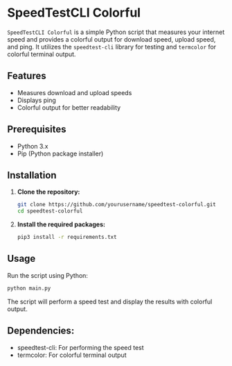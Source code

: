# SpeedTestCLI Colorful

`SpeedTestCLI Colorful` is a simple Python script that measures your internet speed and provides a colorful output for download speed, upload speed, and ping. It utilizes the `speedtest-cli` library for testing and `termcolor` for colorful terminal output.

## Features

- Measures download and upload speeds
- Displays ping
- Colorful output for better readability

## Prerequisites

- Python 3.x
- Pip (Python package installer)

## Installation

1. **Clone the repository:**

   ```bash
   git clone https://github.com/yourusername/speedtest-colorful.git
   cd speedtest-colorful
   ```
2. **Install the required packages:**

    ```bash
    pip3 install -r requirements.txt
    ```

## Usage

Run the script using Python:
```bash
python main.py
```

The script will perform a speed test and display the results with colorful output.

## Dependencies:

- speedtest-cli: For performing the speed test
- termcolor: For colorful terminal output
